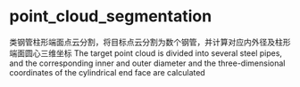# point_cloud_segmentation
类钢管柱形端面点云分割，将目标点云分割为数个钢管，并计算对应内外径及柱形端面圆心三维坐标
The target point cloud is divided into several steel pipes, and the corresponding inner and outer diameter and the three-dimensional coordinates of the cylindrical end face are calculated
